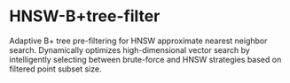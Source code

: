 # HNSW-B+tree-filter
Adaptive B+ tree pre-filtering for HNSW approximate nearest neighbor search. Dynamically optimizes high-dimensional vector search by intelligently selecting between brute-force and HNSW strategies based on filtered point subset size.
